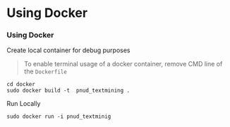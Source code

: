 # Using Docker
### Using Docker

Create local container for debug purposes

> To enable terminal usage of a docker container, remove CMD line of the `Dockerfile`
    
    cd docker
    sudo docker build -t  pnud_textmining .

Run Locally

    sudo docker run -i pnud_textminig
